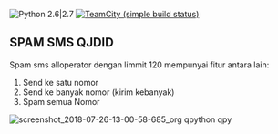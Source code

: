 ![Python 2.6|2.7](https://img.shields.io/badge/python-2.6|2.7-yellow.svg)
[![TeamCity (simple build status)](https://img.shields.io/badge/Tutorial-Youtube-red.svg)](https://www.youtube.com/watch?v=CZxfSV494wY&t=1s)

## SPAM SMS QJDID

Spam sms alloperator dengan limmit 120 mempunyai fitur antara lain:
1. Send ke satu nomor
2. Send ke banyak nomor (kirim kebanyak)
3. Spam semua Nomor

![screenshot_2018-07-26-13-00-58-685_org qpython qpy](https://user-images.githubusercontent.com/41333888/43242611-3d5eaedc-90cc-11e8-9eb3-c2b1586d83ad.png)
